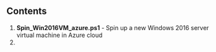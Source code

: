 ## Contents 
1. **Spin_Win2016VM_azure.ps1** - Spin up a new Windows 2016 server virtual machine in Azure cloud
2. 
